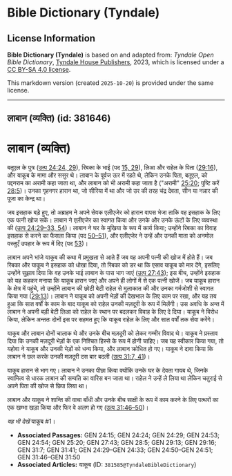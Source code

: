 # Bible Dictionary (Tyndale)

## License Information

**Bible Dictionary (Tyndale)** is based on and adapted from: _Tyndale Open Bible Dictionary_, [Tyndale House Publishers](https://tyndaleopenresources.com/), 2023, which is licensed under a [CC BY-SA 4.0 license](https://creativecommons.org/licenses/by-sa/4.0/legalcode.en).

This markdown version (created `2025-10-20`) is provided under the same license.



--------------------------------

## लाबान (व्यक्ति) (id: 381646)

लाबान (व्यक्ति)
===============

बतूएल के पुत्र ([उत्प 24:24, 29](https://ref.ly/Gen24:24,Gen24:29)), रिबका के भाई (पद [15, 29](https://ref.ly/Gen24:15,Gen24:29)), लिआ और राहेल के पिता ([29:16](https://ref.ly/Gen29:16)), और याकूब के मामा और ससुर थे। लाबान के पूर्वज ऊर में रहते थे, लेकिन उनके पिता, बतूएल, को पद्दनराम का अरामी कहा जाता था, और लाबान को भी अरामी कहा जाता है ("अरामी" [25:20](https://ref.ly/Gen25:20); पुष्टि करें [28:5](https://ref.ly/Gen28:5))। उनका गृहनगर हारान था, जो सीरिया में था और जो उर की तरह चंद्र देवता, सीन या नन्नार की पूजा का केन्द्र था।

जब इसहाक बड़े हुए, तो अब्राहम ने अपने सेवक एलीएजेर को हारान वापस भेजा ताकि वह इसहाक के लिए एक पत्नी खोज सकें। लाबान ने एलीएजेर का स्वागत किया और उनके और उनके ऊंटों के लिए व्यवस्था की ([उत्प 24:29–33, 54](https://ref.ly/Gen24:29-Gen24:33,Gen24:54))। लाबान ने घर के मुखिया के रूप में कार्य किया; उन्होंने रिबका का विवाह इसहाक से करने का फैसला किया (पद [50–51](https://ref.ly/Gen24:50-Gen24:51)), और एलीएजेर ने उन्हें और उनकी माता को अनमोल वस्तुएँ उपहार के रूप में दिए (पद [53](https://ref.ly/Gen24:53))।

लाबान अपने भांजे याकूब की कथा में प्रमुखता से आते हैं जब वह अपनी पत्नी की खोज में होते हैं। जब रिबका और याकूब ने इसहाक को धोखा दिया, तो रिबका को डर था कि एसाव याकूब को मार देंगे, इसलिए उन्होंने सुझाव दिया कि वह उनके भाई लाबान के पास भाग जाएं ([उत्प 27:43](https://ref.ly/Gen27:43)); इस बीच, उन्होंने इसहाक को यह कहकर मनाया कि याकूब हारान जाएं और अपने ही लोगों में से एक पत्नी खोजें। जब याकूब हारान के क्षेत्र में पहुंचे, तो उन्होंने लाबान की छोटी बेटी राहेल से मुलाकात की और उनका गर्मजोशी से स्वागत किया गया ([29:13](https://ref.ly/Gen29:13))। लाबान ने याकूब को अपनी भेड़ों की देखभाल के लिए काम पर रखा, और यह तय हुआ कि सात वर्षों के काम के बाद याकूब को राहेल उनकी मज़दूरी के रूप में मिलेंगी। उस अवधि के अन्त में लाबान ने अपनी बड़ी बेटी लिआ को राहेल के स्थान पर बदलकर विवाह के लिए दे दिया। याकूब ने विरोध किया, लेकिन अन्ततः दोनों इस पर सहमत हुए कि याकूब राहेल के लिए और सात वर्षों तक सेवा करेंगे।

याकूब और लाबान दोनों चालाक थे और उनके बीच मज़दूरी को लेकर गम्भीर विवाद थे। याकूब ने प्रस्ताव दिया कि उनकी मज़दूरी भेड़ों के एक निश्चित हिस्से के रूप में होनी चाहिए। जब यह स्वीकार किया गया, तो यहोवा ने याकूब और उनकी भेड़ों को धन्य किया, और लाबान क्रोधित हो गए। याकूब ने दावा किया कि लाबान ने छल करके उनकी मज़दूरी दस बार बदली ([उत्प 31:7, 41](https://ref.ly/Gen31:7,Gen31:41))।

याकूब हारान से भाग गए। लाबान ने उनका पीछा किया क्योंकि उनके घर के देवता गायब थे, जिनके स्वामित्व से धारक लाबान की सम्पति का वारिस बन जाता था। राहेल ने उन्हें ले लिया था लेकिन चतुराई से अपने पिता की खोज से छिपा लिया था।

लाबान और याकूब ने शान्ति की वाचा बाँधी और उनके बीच साक्षी के रूप में काम करने के लिए पत्थरों का एक खम्भा खड़ा किया और फिर वे अलग हो गए ([उत्प 31:46–50](https://ref.ly/Gen31:46-Gen31:50))।

*यह भी देखें* याकूब \#1।

* **Associated Passages:** GEN 24:15; GEN 24:24; GEN 24:29; GEN 24:53; GEN 24:54; GEN 25:20; GEN 27:43; GEN 28:5; GEN 29:13; GEN 29:16; GEN 31:7; GEN 31:41; GEN 24:29–GEN 24:33; GEN 24:50–GEN 24:51; GEN 31:46–GEN 31:50
* **Associated Articles:** याकूब (ID: `381585@TyndaleBibleDictionary`)

